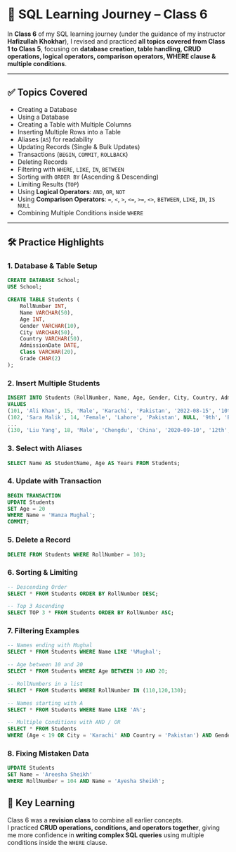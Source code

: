# 📘 SQL Learning Journey – Class 6  

In **Class 6** of my SQL learning journey (under the guidance of my instructor **Hafizullah Khokhar**), I revised and practiced **all topics covered from Class 1 to Class 5**, focusing on **database creation, table handling, CRUD operations, logical operators, comparison operators, WHERE clause & multiple conditions**.  

---

## ✅ Topics Covered  

- Creating a Database  
- Using a Database  
- Creating a Table with Multiple Columns  
- Inserting Multiple Rows into a Table  
- Aliases (`AS`) for readability  
- Updating Records (Single & Bulk Updates)  
- Transactions (`BEGIN`, `COMMIT`, `ROLLBACK`)  
- Deleting Records  
- Filtering with `WHERE`, `LIKE`, `IN`, `BETWEEN`  
- Sorting with `ORDER BY` (Ascending & Descending)  
- Limiting Results (`TOP`)  
- Using **Logical Operators**: `AND`, `OR`, `NOT`  
- Using **Comparison Operators**: `=`, `<`, `>`, `<=`, `>=`, `<>`, `BETWEEN`, `LIKE`, `IN`, `IS NULL`  
- Combining Multiple Conditions inside `WHERE`  

---

## 🛠 Practice Highlights  

### 1. **Database & Table Setup**  
```sql
CREATE DATABASE School;
USE School;

CREATE TABLE Students (
    RollNumber INT,
    Name VARCHAR(50),
    Age INT,
    Gender VARCHAR(10),
    City VARCHAR(50),
    Country VARCHAR(50),
    AdmissionDate DATE,
    Class VARCHAR(20),
    Grade CHAR(2)
);
```

### 2. **Insert Multiple Students**  
```sql
INSERT INTO Students (RollNumber, Name, Age, Gender, City, Country, AdmissionDate, Class, Grade)
VALUES
(101, 'Ali Khan', 15, 'Male', 'Karachi', 'Pakistan', '2022-08-15', '10th', 'A'),
(102, 'Sara Malik', 14, 'Female', 'Lahore', 'Pakistan', NULL, '9th', 'B'),
...
(130, 'Liu Yang', 18, 'Male', 'Chengdu', 'China', '2020-09-10', '12th', 'A');
```

### 3. **Select with Aliases**  
```sql
SELECT Name AS StudentName, Age AS Years FROM Students;
```

### 4. **Update with Transaction**  
```sql
BEGIN TRANSACTION
UPDATE Students
SET Age = 20
WHERE Name = 'Hamza Mughal';
COMMIT;
```

### 5. **Delete a Record**  
```sql
DELETE FROM Students WHERE RollNumber = 103;
```

### 6. **Sorting & Limiting**  
```sql
-- Descending Order
SELECT * FROM Students ORDER BY RollNumber DESC;

-- Top 3 Ascending
SELECT TOP 3 * FROM Students ORDER BY RollNumber ASC;
```

### 7. **Filtering Examples**  
```sql
-- Names ending with Mughal
SELECT * FROM Students WHERE Name LIKE '%Mughal';

-- Age between 10 and 20
SELECT * FROM Students WHERE Age BETWEEN 10 AND 20;

-- RollNumbers in a list
SELECT * FROM Students WHERE RollNumber IN (110,120,130);

-- Names starting with A
SELECT * FROM Students WHERE Name LIKE 'A%';

-- Multiple Conditions with AND / OR
SELECT * FROM Students
WHERE (Age < 19 OR City = 'Karachi' AND Country = 'Pakistan') AND Gender = 'Female';
```

### 8. **Fixing Mistaken Data**  
```sql
UPDATE Students
SET Name = 'Areesha Sheikh'
WHERE RollNumber = 104 AND Name = 'Ayesha Sheikh';
```

## 🚀 Key Learning  

Class 6 was a **revision class** to combine all earlier concepts.  
I practiced **CRUD operations, conditions, and operators together**, giving me more confidence in **writing complex SQL queries** using multiple conditions inside the `WHERE` clause.  
